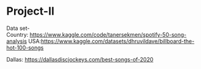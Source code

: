 # Project-II


Data set-  
Country: https://www.kaggle.com/code/tanersekmen/spotify-50-song-analysis
USA:https://www.kaggle.com/datasets/dhruvildave/billboard-the-hot-100-songs

Dallas: https://dallasdiscjockeys.com/best-songs-of-2020
